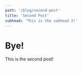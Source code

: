 ```yaml
---
path: '/blog/second-post'
title: 'Second Post'
subhead: 'This is the subhead 2!'
---
```


# Bye!
This is the second post!

![Close Image](close.png)